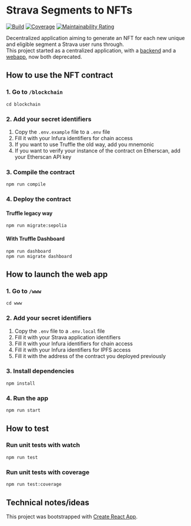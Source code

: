 # Strava Segments to NFTs

[![Build](https://github.com/alainncls/strava-segments-to-nfts-dapp/actions/workflows/tests.yml/badge.svg)](https://github.com/alainncls/strava-segments-to-nfts-dapp/actions/workflows/tests.yml)
[![Coverage](https://sonarcloud.io/api/project_badges/measure?project=alainncls_strava-segments-to-nfts-dapp&metric=coverage)](https://sonarcloud.io/summary/new_code?id=alainncls_strava-segments-to-nfts-dapp)
[![Maintainability Rating](https://sonarcloud.io/api/project_badges/measure?project=alainncls_strava-segments-to-nfts-dapp&metric=sqale_rating)](https://sonarcloud.io/summary/new_code?id=alainncls_strava-segments-to-nfts-dapp)

Decentralized application aiming to generate an NFT for each new unique and eligible segment a Strava user runs
through.  
This project started as a centralized application, with
a [backend](https://github.com/alainncls/strava-segments-to-nfts) and
a [webapp](https://github.com/alainncls/strava-segments-to-nfts-webapp), now both deprecated.

## How to use the NFT contract

### 1. Go to `/blockchain`

    cd blockchain

### 2. Add your secret identifiers

1. Copy the `.env.example` file to a `.env` file
2. Fill it with your Infura identifiers for chain access
3. If you want to use Truffle the old way, add you mnemonic
4. If you want to verify your instance of the contract on Etherscan, add your Etherscan API key

### 3. Compile the contract

    npm run compile

### 4. Deploy the contract

#### Truffle legacy way

    npm run migrate:sepolia

#### With Truffle Dashboard

    npm run dashboard
    npm run migrate dashboard

## How to launch the web app

### 1. Go to `/www`

    cd www

### 2. Add your secret identifiers

1. Copy the `.env` file to a `.env.local` file
2. Fill it with your Strava application identifiers
3. Fill it with your Infura identifiers for chain access
4. Fill it with your Infura identifiers for IPFS access
5. Fill it with the address of the contract you deployed previously

### 3. Install dependencies

    npm install

### 4. Run the app

    npm run start

## How to test

### Run unit tests with watch

    npm run test

### Run unit tests with coverage

    npm run test:coverage

## Technical notes/ideas

This project was bootstrapped with [Create React App](https://github.com/facebook/create-react-app).

